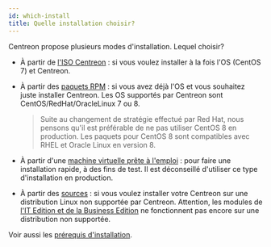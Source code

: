 ```yaml
---
id: which-install
title: Quelle installation choisir?
---
```


Centreon propose plusieurs modes d'installation. Lequel choisir?

* À partir de [l'ISO Centreon](../installation/installation-of-a-central-server/using-centreon-iso.html) : si vous voulez installer à la fois l'OS (CentOS 7) et Centreon.

* À partir des [paquets RPM](../installation/installation-of-a-central-server/using-packages.html) : si vous avez déjà l'OS et 
vous souhaitez juste installer Centreon. Les OS supportés par Centreon sont CentOS/RedHat/OracleLinux 7 ou 8. 
    >Suite au changement de stratégie effectué par Red Hat, nous pensons qu'il est préférable de ne pas utiliser CentOS 8 en production. Les paquets pour CentOS 8 sont compatibles avec RHEL et Oracle Linux en version 8.

* À partir d'une [machine virtuelle prête à l'emploi](../installation/installation-of-a-central-server/using-virtual-machines.html) : pour faire une installation rapide, à des fins de test. Il est déconseillé d'utiliser ce type d'installation en production.

* À partir des [sources](../installation/installation-of-a-central-server/using-sources.html) : si vous voulez installer votre Centreon sur une distribution Linux non supportée par Centreon. Attention, les modules de [l'IT Edition et de la Business Edition](https://www.centreon.com/editions/) ne fonctionnent pas encore sur une distribution non supportée.

Voir aussi les [prérequis d'installation](../installation/prerequisites.html).